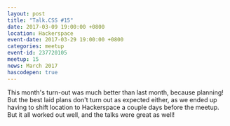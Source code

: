 ```yaml
---
layout: post
title: "Talk.CSS #15"
date: 2017-03-09 19:00:00 +0800
location: Hackerspace
event-date: 2017-03-29 19:00:00 +0800
categories: meetup
event-id: 237720105
meetup: 15
news: March 2017
hascodepen: true
---
```

This month's turn-out was much better than last month, because planning! But the best laid plans don't turn out as expected either, as we ended up having to shift location to Hackerspace a couple days before the meetup. But it all worked out well, and the talks were great as well!

